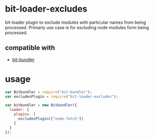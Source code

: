# bit-loader-excludes
bit-loader plugin to exclude modules with particular names from being processed.  Primariy use case is for excluding node modules form being processed.

## compatible with

- [bit-bundler](https://github.com/MiguelCastillo/bit-bundler)


# usage

``` javascript
var Bitbundler = require("bit-bundler");
var excludesPlugin = require("bit-loader-excludes");

var bitbundler = new Bitbundler({
  loader: {
    plugins: [
      excludesPlugin(["node-fetch"])
    ]
  }
});
```
